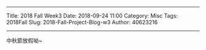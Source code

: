 ---
Title: 2018 Fall Week3
Date: 2018-09-24 11:00
Category: Misc
Tags: 2018Fall
Slug: 2018-Fall-Project-Blog-w3
Author: 40623216




<!-- PELICAN_END_SUMMARY -->


----

中秋節放假呦~

